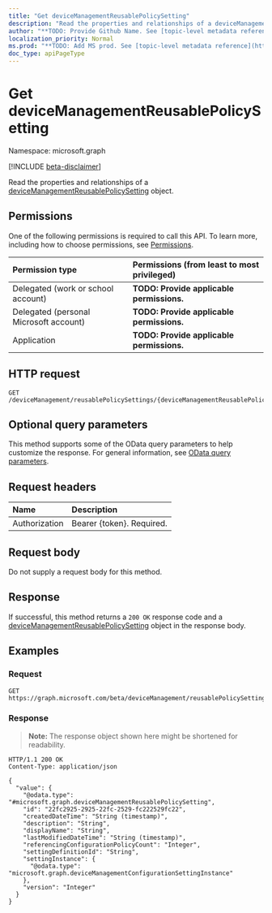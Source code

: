 ```yaml
---
title: "Get deviceManagementReusablePolicySetting"
description: "Read the properties and relationships of a deviceManagementReusablePolicySetting object."
author: "**TODO: Provide Github Name. See [topic-level metadata reference](https://msgo.azurewebsites.net/add/document/guidelines/metadata.html#topic-level-metadata)**"
localization_priority: Normal
ms.prod: "**TODO: Add MS prod. See [topic-level metadata reference](https://msgo.azurewebsites.net/add/document/guidelines/metadata.html#topic-level-metadata)**"
doc_type: apiPageType
---
```


# Get deviceManagementReusablePolicySetting
Namespace: microsoft.graph

[!INCLUDE [beta-disclaimer](../../includes/beta-disclaimer.md)]

Read the properties and relationships of a [deviceManagementReusablePolicySetting](../resources/devicemanagementreusablepolicysetting.md) object.

## Permissions
One of the following permissions is required to call this API. To learn more, including how to choose permissions, see [Permissions](/graph/permissions-reference).

|Permission type|Permissions (from least to most privileged)|
|:---|:---|
|Delegated (work or school account)|**TODO: Provide applicable permissions.**|
|Delegated (personal Microsoft account)|**TODO: Provide applicable permissions.**|
|Application|**TODO: Provide applicable permissions.**|

## HTTP request

<!-- {
  "blockType": "ignored"
}
-->
``` http
GET /deviceManagement/reusablePolicySettings/{deviceManagementReusablePolicySettingId}
```

## Optional query parameters
This method supports some of the OData query parameters to help customize the response. For general information, see [OData query parameters](/graph/query-parameters).

## Request headers
|Name|Description|
|:---|:---|
|Authorization|Bearer {token}. Required.|

## Request body
Do not supply a request body for this method.

## Response

If successful, this method returns a `200 OK` response code and a [deviceManagementReusablePolicySetting](../resources/devicemanagementreusablepolicysetting.md) object in the response body.

## Examples

### Request
<!-- {
  "blockType": "request",
  "name": "get_devicemanagementreusablepolicysetting"
}
-->
``` http
GET https://graph.microsoft.com/beta/deviceManagement/reusablePolicySettings/{deviceManagementReusablePolicySettingId}
```


### Response
>**Note:** The response object shown here might be shortened for readability.
<!-- {
  "blockType": "response",
  "truncated": true,
  "@odata.type": "microsoft.graph.deviceManagementReusablePolicySetting"
}
-->
``` http
HTTP/1.1 200 OK
Content-Type: application/json

{
  "value": {
    "@odata.type": "#microsoft.graph.deviceManagementReusablePolicySetting",
    "id": "22fc2925-2925-22fc-2529-fc222529fc22",
    "createdDateTime": "String (timestamp)",
    "description": "String",
    "displayName": "String",
    "lastModifiedDateTime": "String (timestamp)",
    "referencingConfigurationPolicyCount": "Integer",
    "settingDefinitionId": "String",
    "settingInstance": {
      "@odata.type": "microsoft.graph.deviceManagementConfigurationSettingInstance"
    },
    "version": "Integer"
  }
}
```


